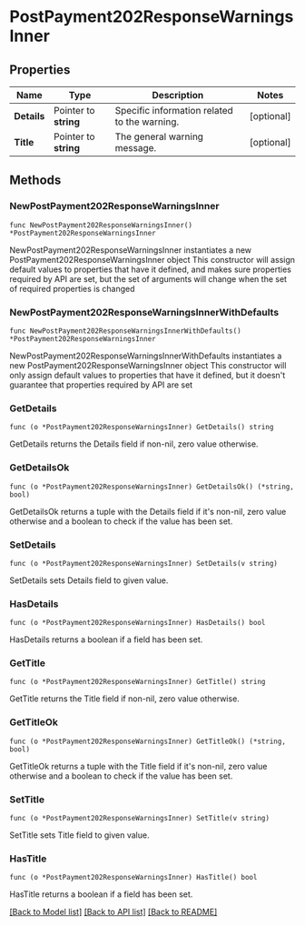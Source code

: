 # PostPayment202ResponseWarningsInner

## Properties

Name | Type | Description | Notes
------------ | ------------- | ------------- | -------------
**Details** | Pointer to **string** | Specific information related to the warning. | [optional] 
**Title** | Pointer to **string** | The general warning message. | [optional] 

## Methods

### NewPostPayment202ResponseWarningsInner

`func NewPostPayment202ResponseWarningsInner() *PostPayment202ResponseWarningsInner`

NewPostPayment202ResponseWarningsInner instantiates a new PostPayment202ResponseWarningsInner object
This constructor will assign default values to properties that have it defined,
and makes sure properties required by API are set, but the set of arguments
will change when the set of required properties is changed

### NewPostPayment202ResponseWarningsInnerWithDefaults

`func NewPostPayment202ResponseWarningsInnerWithDefaults() *PostPayment202ResponseWarningsInner`

NewPostPayment202ResponseWarningsInnerWithDefaults instantiates a new PostPayment202ResponseWarningsInner object
This constructor will only assign default values to properties that have it defined,
but it doesn't guarantee that properties required by API are set

### GetDetails

`func (o *PostPayment202ResponseWarningsInner) GetDetails() string`

GetDetails returns the Details field if non-nil, zero value otherwise.

### GetDetailsOk

`func (o *PostPayment202ResponseWarningsInner) GetDetailsOk() (*string, bool)`

GetDetailsOk returns a tuple with the Details field if it's non-nil, zero value otherwise
and a boolean to check if the value has been set.

### SetDetails

`func (o *PostPayment202ResponseWarningsInner) SetDetails(v string)`

SetDetails sets Details field to given value.

### HasDetails

`func (o *PostPayment202ResponseWarningsInner) HasDetails() bool`

HasDetails returns a boolean if a field has been set.

### GetTitle

`func (o *PostPayment202ResponseWarningsInner) GetTitle() string`

GetTitle returns the Title field if non-nil, zero value otherwise.

### GetTitleOk

`func (o *PostPayment202ResponseWarningsInner) GetTitleOk() (*string, bool)`

GetTitleOk returns a tuple with the Title field if it's non-nil, zero value otherwise
and a boolean to check if the value has been set.

### SetTitle

`func (o *PostPayment202ResponseWarningsInner) SetTitle(v string)`

SetTitle sets Title field to given value.

### HasTitle

`func (o *PostPayment202ResponseWarningsInner) HasTitle() bool`

HasTitle returns a boolean if a field has been set.


[[Back to Model list]](../README.md#documentation-for-models) [[Back to API list]](../README.md#documentation-for-api-endpoints) [[Back to README]](../README.md)



